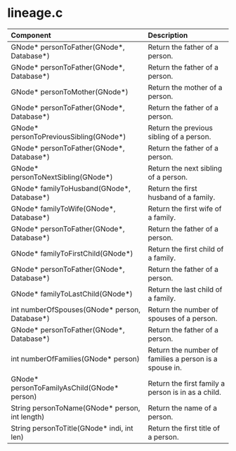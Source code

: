 # lineage.c

|Component|Description|
|:---|:---|
|GNode* personToFather(GNode*, Database\*)|Return the father of a person.|
|GNode* personToFather(GNode*, Database\*)|Return the father of a person.|
|GNode* personToMother(GNode*)|Return the mother of a person.|
|GNode* personToFather(GNode*, Database\*)|Return the father of a person.|
|GNode* personToPreviousSibling(GNode\*)|Return the previous sibling of a person.|
|GNode* personToFather(GNode*, Database\*)|Return the father of a person.|
|GNode* personToNextSibling(GNode\*)|Return the next sibling of a person.|
|GNode* familyToHusband(GNode\*, Database*)|Return the first husband of a family.|
|GNode* familyToWife(GNode\*, Database*)|Return the first wife of a family.|
|GNode* personToFather(GNode*, Database\*)|Return the father of a person.|
|GNode* familyToFirstChild(GNode\*)|Return the first child of a family.|
|GNode* personToFather(GNode*, Database\*)|Return the father of a person.|
|GNode* familyToLastChild(GNode\*)|Return the last child of a family.|
|int numberOfSpouses(GNode* person, Database*)|Return the number of spouses of a person.|
|GNode* personToFather(GNode*, Database\*)|Return the father of a person.|
|int numberOfFamilies(GNode* person)|Return the number of families a person is a spouse in.|
|GNode* personToFamilyAsChild(GNode* person)|Return the first family a person is in as a child.|
|String personToName(GNode* person, int length)|Return the name of a person.|
|String personToTitle(GNode* indi, int len)|Return the first title of a person.|